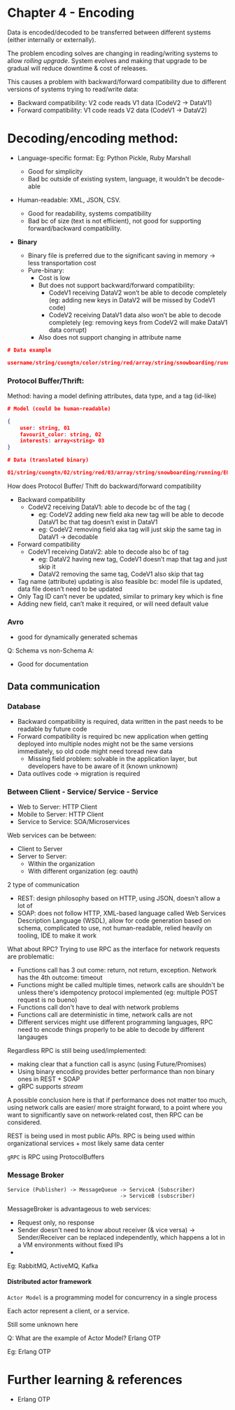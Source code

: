 # Chapter 4 - Encoding

Data is encoded/decoded to be transferred between different systems (either internally or externally).

The problem encoding solves are changing in reading/writing systems to allow *rolling upgrade*. System evolves and making that upgrade to be gradual will reduce downtime & cost of releases.

This causes a problem with backward/forward compatibility due to different versions of systems trying to read/write data:

- Backward compatibility: V2 code reads V1 data (CodeV2 → DataV1)
- Forward compatibility: V1 code reads V2 data (CodeV1 → DataV2)

# **Decoding/encoding method:**

- Language-specific format: Eg: Python Pickle, Ruby Marshall
    - Good for simplicity
    - Bad bc outside of existing system, language, it wouldn't be decode-able

- Human-readable: XML, JSON, CSV.
    - Good for readability, systems compatibility
    - Bad bc of size (text is not efficient), not good for supporting forward/backward compatibility.

- **Binary**
    - Binary file is preferred due to the significant saving in memory → less transportation cost
    - Pure-binary:
        - Cost is low
        - But does not support backward/forward compatibility:
            - CodeV1 receiving DataV2 won’t be able to decode completely (eg: adding new keys in DataV2 will be missed by CodeV1 code)
            - CodeV2 receiving DataV1 data also won’t be able to decode completely (eg: removing keys from CodeV2 will make DataV1 data corrupt)
        - Also does not support changing in attribute name

```json
# Data example

username/string/cuongtn/color/string/red/array/string/snowboarding/running/EOF
```

### Protocol Buffer/Thrift:

Method: having a model defining attributes, data type, and a tag (id-like)

```json
# Model (could be human-readable)

{
    user: string, 01
    favourit_color: string, 02
    interests: array<string> 03
}

# Data (translated binary)

01/string/cuongtn/02/string/red/03/array/string/snowboarding/running/EOF
```

How does Protocol Buffer/ Thift do backward/forward compatibility

- Backward compatibility
    - CodeV2 receiving DataV1: able to decode bc of the tag (
        - eg: CodeV2 adding new field aka new tag will be able to decode DataV1 bc that tag doesn’t exist in DataV1
        - eg: CodeV2 removing field aka tag will just skip the same tag in DataV1 → decodable
- Forward compatibility
    - CodeV1 receiving DataV2: able to decode also bc of tag
        - eg: DataV2 having new tag, CodeV1 doesn’t map that tag and just skip it
        - DataV2 removing the same tag, CodeV1 also skip that tag
- Tag name (attribute) updating is also feasible bc: model file is updated, data file doesn’t need to be updated
- Only Tag ID can’t never be updated, similar to primary key which is fine
- Adding new field, can’t make it required, or will need default value

### Avro

- good for dynamically generated schemas

Q: Schema vs non-Schema
A:
- Good for documentation

## Data communication

### Database

- Backward compatibility is required, data written in the past needs to be readable by future code
- Forward compatibility is required bc new application when getting deployed into multiple nodes might not be the same versions immediately, so old code might need toread new data
    - Missing field problem: solvable in the application layer, but developers have to be aware of it (known unknown)
- Data outlives code -> migration is required

### Between Client - Service/ Service - Service

- Web to Server: HTTP Client
- Mobile to Server: HTTP Client
- Service to Service: SOA/Microservices

Web services can be between:
- Client to Server
- Server to Server:
    - Within the organization
    - With different organization (eg: oauth)

2 type of communication

- REST: design philosophy based on HTTP, using JSON, doesn't allow a lot of
- SOAP: does not follow HTTP, XML-based language called Web Services Description Language (WSDL), allow for code generation based on schema, complicated to use, not human-readable, relied heavily on tooling, IDE to make it work

What about RPC? Trying to use RPC as the interface for network requests are problematic:

- Functions call has 3 out come: return, not return, exception. Network has the 4th outcome: timeout
- Functions might be called multiple times, network calls are shouldn't be unless there's idempotency protocol implemented (eg: multiple POST request is no bueno)
- Functions call don't have to deal with network problems
- Functions call are deterministic in time, network calls are not
- Different services might use different programming languages, RPC need to encode things properly to be able to decode by different langauges

Regardless RPC is still being used/implemented:

- making clear that a function call is async (using Future/Promises)
- Using binary encoding provides better performance than non binary ones in REST + SOAP
- gRPC supports *stream*

A possible conclusion here is that if performance does not matter too much, using network calls are easier/ more straight forward, to a point where you want to significantly save on network-related cost, then RPC can be considered.

REST is being used in most public APIs.
RPC is being used within organizational services + most likely same data center

`gRPC` is RPC using ProtocolBuffers

### Message Broker

```
Service (Publisher) -> MessageQueue -> ServiceA (Subscriber)
                                    -> ServiceB (subscriber)
```

MessageBroker is advantageous to web services:

- Request only, no response
- Sender doesn't need to know about receiver (& vice versa) -> Sender/Receiver can be replaced independently, which happens a lot in a VM environments without fixed IPs
-

Eg: RabbitMQ, ActiveMQ, Kafka

#### Distributed actor framework

`Actor Model` is a programming model for concurrency in a single process

Each actor represent a client, or a service.

Still some unknown here

Q: What are the example of Actor Model? Erlang OTP


Eg: Erlang OTP


# Further learning & references

- Erlang OTP
